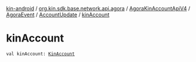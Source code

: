 [kin-android](../../../../index.md) / [org.kin.sdk.base.network.api.agora](../../../index.md) / [AgoraKinAccountApiV4](../../index.md) / [AgoraEvent](../index.md) / [AccountUpdate](index.md) / [kinAccount](./kin-account.md)

# kinAccount

`val kinAccount: `[`KinAccount`](../../../../org.kin.sdk.base.models/-kin-account/index.md)